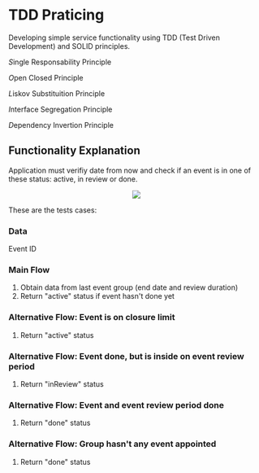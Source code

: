 # TDD Praticing

Developing simple service functionality using TDD (Test Driven Development) and SOLID principles.

*S*ingle Responsability Principle

*O*pen Closed Principle

*L*iskov Substituition Principle

*I*nterface Segregation Principle

*D*ependency Invertion Principle


## Functionality Explanation

Application must verifiy date from now and check if an event is in one of these status: active, in review or done.


<p align="center">
   <img src="https://github.com/felipedmsantos95/tdd-praticing /blob/main/img/data.png"/>
 </p>


These are the tests cases:

### Data
Event ID

### Main Flow

1. Obtain data from last event group (end date and review duration)
2. Return "active" status if event hasn't done yet

### Alternative Flow: Event is on closure limit
1. Return "active" status

### Alternative Flow: Event done, but is inside on event review period
1. Return "inReview" status

### Alternative Flow: Event and event review period done
1. Return "done" status

### Alternative Flow: Group hasn't any event appointed
1. Return "done" status

